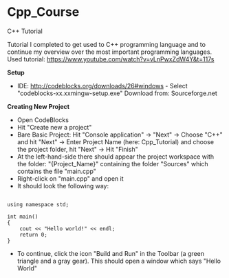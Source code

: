 # Cpp_Course
 C++ Tutorial


Tutorial I completed to get used to C++ programming language and to continue my overview over the most important programming languages. Used tutorial: https://www.youtube.com/watch?v=vLnPwxZdW4Y&t=117s

**Setup**
- IDE: http://codeblocks.org/downloads/26#windows - Select "codeblocks-xx.xxmingw-setup.exe" Download from: Sourceforge.net

**Creating New Project**
- Open CodeBlocks
- Hit "Create new a project"
- Bare Basic Project: Hit "Console application" -> "Next" -> Choose "C++" and hit "Next" -> Enter Project Name (here: Cpp_Tutorial) and choose the project folder, hit "Next" -> Hit "Finish"
- At the left-hand-side there should appear the project workspace with the folder: "{Project_Name}" containing the folder "Sources" which contains the file "main.cpp"
- Right-click on "main.cpp" and open it
- It should look the following way:

```#include <iostream>

using namespace std;

int main()
{
    cout << "Hello world!" << endl;
    return 0;
}
```
- To continue, click the icon "Build and Run" in the Toolbar (a green triangle and a gray gear). This should open a window which says "Hello World"
